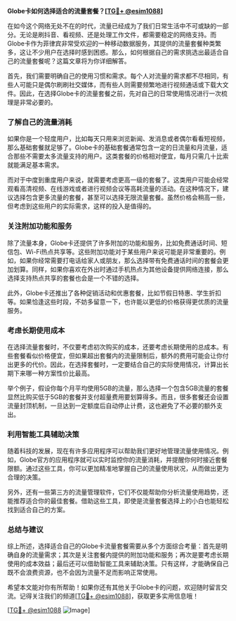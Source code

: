 **Globe卡如何选择适合的流量套餐？[[TG💪+ @esim1088](https://t.me/s/esim1088)]**

在如今这个网络无处不在的时代，流量已经成为了我们日常生活中不可或缺的一部分。无论是刷抖音、看视频、还是处理工作文件，都需要稳定的网络支持。而Globe卡作为菲律宾非常受欢迎的一种移动数据服务，其提供的流量套餐种类繁多，这让不少用户在选择时感到困惑。那么，如何根据自己的需求挑选出最适合自己的流量套餐呢？这篇文章将为你详细解答。

首先，我们需要明确自己的使用习惯和需求。每个人对流量的需求都不尽相同，有些人可能只是偶尔刷刷社交媒体，而有些人则需要频繁地进行视频通话或下载大文件。因此，在选择Globe卡的流量套餐之前，先对自己的日常使用情况进行一次梳理是非常必要的。

### **了解自己的流量消耗**

如果你是一个轻度用户，比如每天只用来浏览新闻、发消息或者偶尔看看短视频，那么基础套餐就足够了。Globe卡的基础套餐通常包含一定的日流量和月流量，适合那些不需要太多流量支持的用户。这类套餐的价格相对便宜，每月只需几十比索就能满足基本需求。

而对于中度到重度用户来说，就需要考虑更高一级的套餐了。这类用户可能会经常观看高清视频、在线游戏或者进行视频会议等高耗流量的活动。在这种情况下，建议选择包含更多流量的套餐，甚至可以选择无限流量套餐。虽然价格会稍高一些，但考虑到这些用户的实际需求，这样的投入是值得的。

### **关注附加功能和服务**

除了流量本身，Globe卡还提供了许多附加的功能和服务，比如免费通话时间、短信包、Wi-Fi热点共享等。这些附加功能对于某些用户来说可能是非常重要的。例如，如果你经常需要打电话给家人或朋友，那么选择带有免费通话时间的套餐会更加划算。同样，如果你喜欢在外出时通过手机热点为其他设备提供网络连接，那么选择支持热点共享的套餐也会是一个不错的选择。

此外，Globe卡还推出了各种促销活动和优惠套餐，比如节假日特惠、学生折扣等。如果恰逢这些时段，不妨多留意一下，也许能以更低的价格获得更优质的流量服务。

### **考虑长期使用成本**

在选择流量套餐时，不仅要考虑初次购买的成本，还要考虑长期使用的总成本。有些套餐看似价格便宜，但如果超出套餐内的流量限制后，额外的费用可能会让你付出更多的代价。因此，在选择套餐时，一定要结合自己的实际使用情况，计算出长期下来哪一种方案性价比最高。

举个例子，假设你每个月平均使用5GB的流量，那么选择一个包含5GB流量的套餐显然比购买低于5GB的套餐并支付超量费用要划算得多。而且，很多套餐还会设置流量封顶机制，一旦达到一定额度后自动停止计费，这也避免了不必要的额外支出。

### **利用智能工具辅助决策**

随着科技的发展，现在有许多应用程序可以帮助我们更好地管理流量使用情况。例如，Globe官方的应用程序就可以实时监控你的流量消耗，并提醒你何时接近套餐限额。通过这些工具，你可以更加精准地掌握自己的流量使用状况，从而做出更为合理的决策。

另外，还有一些第三方的流量管理软件，它们不仅能帮助你分析流量使用趋势，还能推荐适合你的最佳套餐。借助这些工具，即使是流量套餐选择上的小白也能轻松找到适合自己的方案。

### **总结与建议**

综上所述，选择适合自己的Globe卡流量套餐需要从多个方面综合考量：首先是明确自身的流量需求；其次是关注套餐内提供的附加功能和服务；再次是要考虑长期使用的成本效益；最后还可以借助智能工具来辅助决策。只有这样，才能确保自己既不会浪费资源，也不会因为流量不足而影响正常使用。

希望本文能对你有所帮助！如果你还有其他关于Globe卡的问题，欢迎随时留言交流。记得关注我们的频道[[TG💪+ @esim1088](https://t.me/s/esim1088)]，获取更多实用信息哦！

[[TG💪+ @esim1088](https://t.me/s/esim1088) ![Image](https://i.postimg.cc/4NQfJmqS/Snipaste-2025-05-13-00-14-12.png)]